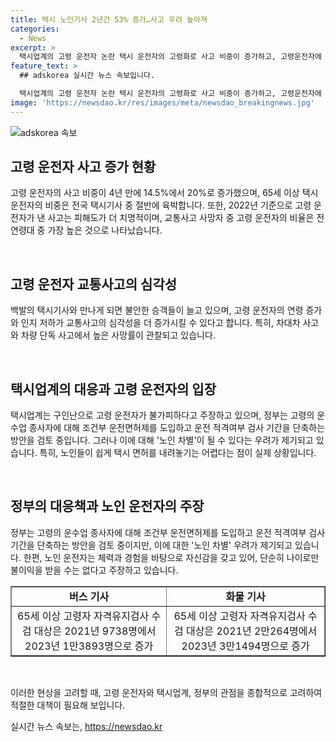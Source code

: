 ```yaml
---
title: 택시 노인기사 2년간 53% 증가…사고 우려 높아져
categories:
  - News
excerpt: >
  택시업계의 고령 운전자 논란 택시 운전자의 고령화로 사고 비중이 증가하고, 고령운전자에 의한 사망사고도 늘어나는 추세다. 고령 운전자의 인지 기능 저하로 인한 위험성이 대두되지만, 택시업계는 구인난으로 고령 운전자가 불가피하다고 주장하며 자격검사 주기 단축 등의 대책을 모색 중이다. 그러나 이에 대한 노인 차별 우려도 제기되고 있다. 이러한 상황에서 정부는 조건부 운전면허제 도입과 운전 적격여부 검사 기간 단축 등의 방안에 대해 논의 중에 있다.
feature_text: >
  ## adskorea 실시간 뉴스 속보입니다.

  택시업계의 고령 운전자 논란 택시 운전자의 고령화로 사고 비중이 증가하고, 고령운전자에 의한 사망사고도 늘어나는 추세다. 고령 운전자의 인지 기능 저하로 인한 위험성이 대두되지만, 택시업계는 구인난으로 고령 운전자가 불가피하다고 주장하며 자격검사 주기 단축 등의 대책을 모색 중이다. 그러나 이에 대한 노인 차별 우려도 제기되고 있다. 이러한 상황에서 정부는 조건부 운전면허제 도입과 운전 적격여부 검사 기간 단축 등의 방안에 대해 논의 중에 있다.
image: 'https://newsdao.kr/res/images/meta/newsdao_breakingnews.jpg'
---
```


<p><img src="https://newsdao.kr/res/images/meta/newsdao_breakingnews.jpg" alt="adskorea 속보" /></p>

<h2 data-ke-size="size26">고령 운전자 사고 증가 현황</h2>

<p>고령 운전자의 사고 비중이 4년 만에 14.5%에서 20%로 증가했으며, 65세 이상 택시 운전자의 비중은 전국 택시기사 중 절반에 육박합니다. 또한, 2022년 기준으로 고령 운전자가 낸 사고는 피해도가 더 치명적이며, 교통사고 사망자 중 고령 운전자의 비율은 전 연령대 중 가장 높은 것으로 나타났습니다.</p>

<p data-ke-size="size16">&nbsp;</p>

<h2 data-ke-size="size26">고령 운전자 교통사고의 심각성</h2>

<p>백발의 택시기사와 만나게 되면 불안한 승객들이 늘고 있으며, 고령 운전자의 연령 증가와 인지 저하가 교통사고의 심각성을 더 증가시킬 수 있다고 합니다. 특히, 차대차 사고와 차량 단독 사고에서 높은 사망률이 관찰되고 있습니다.</p>

<p data-ke-size="size16">&nbsp;</p>

<h2 data-ke-size="size26">택시업계의 대응과 고령 운전자의 입장</h2>

<p>택시업계는 구인난으로 고령 운전자가 불가피하다고 주장하고 있으며, 정부는 고령의 운수업 종사자에 대해 조건부 운전면허제를 도입하고 운전 적격여부 검사 기간을 단축하는 방안을 검토 중입니다. 그러나 이에 대해 '노인 차별'이 될 수 있다는 우려가 제기되고 있습니다. 특히, 노인들이 쉽게 택시 면허를 내려놓기는 어렵다는 점이 실제 상황입니다.</p>

<p data-ke-size="size16">&nbsp;</p>

<h2 data-ke-size="size26">정부의 대응책과 노인 운전자의 주장</h2>

<p>정부는 고령의 운수업 종사자에 대해 조건부 운전면허제를 도입하고 운전 적격여부 검사 기간을 단축하는 방안을 검토 중이지만, 이에 대한 '노인 차별' 우려가 제기되고 있습니다. 한편, 노인 운전자는 체력과 경험을 바탕으로 자신감을 갖고 있어, 단순히 나이로만 불이익을 받을 수는 없다고 주장하고 있습니다.</p>

<table style="width: 100%;" border="1">
<tbody>
<tr>
<td style="text-align: center; height: 17px;"><b>버스 기사</b></td>
<td style="text-align: center; height: 17px;"><b>화물 기사</b></td>
</tr>
<tr>
<td style="text-align: center; height: 17px;">65세 이상 고령자 자격유지검사 수검 대상은 2021년 9738명에서 2023년 1만3893명으로 증가</td>
<td style="text-align: center; height: 17px;">65세 이상 고령자 자격유지검사 수검 대상은 2021년 2만264명에서 2023년 3만1494명으로 증가</td>
</tr>
</tbody>
</table>

<p data-ke-size="size16">&nbsp;</p>

<p>이러한 현상을 고려할 때, 고령 운전자와 택시업계, 정부의 관점을 종합적으로 고려하여 적절한 대책이 필요해 보입니다.</p>
실시간 뉴스 속보는, <a href="https://newsdao.kr" rel="dofollow">https://newsdao.kr</a>


